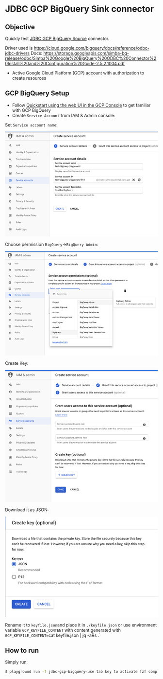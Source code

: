 # JDBC GCP BigQuery Sink connector



## Objective

Quickly test [JDBC GCP BigQuery Source](https://docs.confluent.io/current/connect/kafka-connect-jdbc/source-connector/index.html#kconnect-long-jdbc-source-connector) connector.

Driver used is https://cloud.google.com/bigquery/docs/reference/odbc-jdbc-drivers
Docs: https://storage.googleapis.com/simba-bq-release/odbc/Simba%20Google%20BigQuery%20ODBC%20Connector%20Install%20and%20Configuration%20Guide-2.5.2.1004.pdf

* Active Google Cloud Platform (GCP) account with authorization to create resources

## GCP BigQuery Setup

* Follow [Quickstart using the web UI in the GCP Console](https://cloud.google.com/bigquery/docs/quickstarts/quickstart-web-ui) to get familiar with GCP BigQuery
* Create `Service Account` from IAM & Admin console:

Set `Service account name`:

![Service Account setup](Screenshot1.png)


Choose permission `BigQuery`->`BigQuery Admin`:

![Service Account setup](Screenshot2.png)

Create Key:

![Service Account setup](Screenshot3.png)

Download it as JSON:

![Service Account setup](Screenshot4.png)

Rename it to `keyfile.json`and place it in `./keyfile.json` or use environment variable `GCP_KEYFILE_CONTENT` with content generated with `GCP_KEYFILE_CONTENT=`cat keyfile.json | jq -aRs .`


## How to run

Simply run:

```bash
$ playground run -f jdbc-gcp-bigquery<use tab key to activate fzf completion (see https://kafka-docker-playground.io/#/cli?id=%e2%9a%a1-setup-completion), otherwise use full path, or relative path> <GCP_PROJECT>
```
